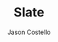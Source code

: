 ---
title: "Slate"
github: https://github.com/jasoncostello/slate
demo: http://jasoncostello.github.io/slate/
author: Jason Costello
draft: true
ssg:
  - Jekyll
cms:
  - No Cms
---